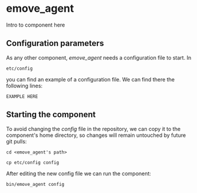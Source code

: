 # emove_agent
Intro to component here


## Configuration parameters
As any other component, *emove_agent* needs a configuration file to start. In
```
etc/config
```
you can find an example of a configuration file. We can find there the following lines:
```
EXAMPLE HERE
```

## Starting the component
To avoid changing the *config* file in the repository, we can copy it to the component's home directory, so changes will remain untouched by future git pulls:

```
cd <emove_agent's path> 
```
```
cp etc/config config
```

After editing the new config file we can run the component:

```
bin/emove_agent config
```
